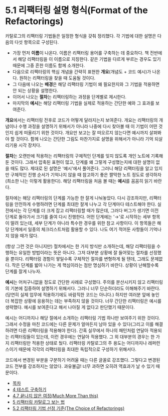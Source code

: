 # 5.1 리팩터링 설명 형식(Format of the Refactorings)
카탈로그의 리팩터링 기법들은 일정한 형식을 갖춰 정리했다. 각 기법에 대한 설명은 다음의 다섯 항목으로 구성된다.
- 가장 먼저 **이름**이 나온다. 이름은 리팩터링 용어를 구축하는 데 중요하다. 책 전반에서 해당 리팩터링을 이 이름으로 지칭한다. 같은 기법을 다르게 부르는 경우도 있기 때문에 그중 흔한 이름도 함께 소개한다.
- 다음으로 리팩터링의 핵심 개념을 간략히 표현한 **개요**(개념도 + 코드 예시)가 나온다. 원하는 리팩터링을 찾을 때 도움될 것이다. 
- 그 다음에 나오는 **배경**은 해당 리팩터링 기법이 왜 필요한지와 그 기법을 적용하면 안 되는 상황을 설명한다.
- 이어서 나오는 **절차**는 리팩터링하는 과정을 단계별로 제시한다.
- 마지막의 **예시**는 해당 리팩터링 기법을 실제로 적용하는 간단한 예와 그 효과를 보여준다.

**개요**에서는 리팩터링 전후로 코드가 어떻게 달라지는지 보여준다. 개요는 리팩터링의 개념이나 수행 과정을 설명하기 위해서가 아니라 나중에 다시 찾아볼 때 이 기법이 어떤 것인지 쉽게 떠올리기 위한 것이다. 개요만 보고는 잘 떠오르지 않는다면 예시까지 살펴봐야 할 것이다. 함께 나오는 간단한 그림도 마찬가지로 설명을 위해서가 아니라 기억 되살리기용 시각 장치다.

**절차**는 오랜만에 적용하는 리팩터링의 구체적인 단계를 잊지 않도록 개인 노트에 기록해둔 것이다. 그래서 압축된 표현이 많고, 단계를 왜 그렇게 구성했는지에 대한 설명이 없을 때도 많다. 제대로 된 설명은 '예시'에서 풀어준다. 그러니 해당 리팩터링을 알고 있지만 구체적인 진행 순서가 기억나지 않을 때 참고하기 좋은 짤막한 노트 정도로 생각하자(최소한 나는 이렇게 활용한다). 해당 리팩터링을 처음 볼 때는 **예시**를 꼼꼼히 읽기 바란다.

절차에는 해당 리팩터링의 단계를 가능한 한 잘게 나눠놓았다. 다시 강조하지만, 리팩터링을 안전하게 수행하려면 단계를 최대한 잘게 나누고 각 단계마다 테스트해야 한다. 실전에서는 각 단계를 더 크게 잡고 리팩터링할 때가 많은데, 그러다 버그가 생기면 이전 단계로 돌아가서 크기를 줄여 다시 진행한다. 어떤 단계에는 '→'로 시작하는 세부 항목이 딸려 있는데, 세부 단계가 아니라 특수한 경우를 위한 참고 사항이다. 이 항목들은 해당 단계에서 일종의 체크리스트처럼 활용할 수 있다. 나도 여기 적어둔 사항들이 기억나지 않을 때가 많다.

(항상 그런 것은 아니지만) 절차에서는 한 가지 방식만 소개하는데, 해당 리팩터링을 수행하는 유일한 방법이라는 뜻은 아니다. 그저 대부분 상황에 잘 들어맞는 절차를 선정했을 뿐이다. 리팩터링 경험이 쌓일수록 구체적인 절차를 변형하게 될 텐데, 그래도 문제없다. 작은 단계를 밟아 나가는 게 핵심이라는 점만 명심하기 바란다. 상황이 난해할수록 단계를 잘게 나누자.

**예시**는 어처구니없을 정도로 간단한 사례로 구성했다. 주의를 분산시키지 않고 리팩터링의 기본에 집중하여 설명하기 위해서다. 그러니 너무 단순하더라도 이해해주기 바란다. (당연히 실제 업무에 적용하기에도 바람직한 코드는 아니다.) 하지만 여러분 앞에 놓인 더 복잡한 상황에 응용하는 데는 부족하지 않을 것이다. 너무 간단한 리팩터링은 예시를 생략했다. 예시를 보여준다고 해서 나아질 게 없다고 판단했기 때문이다.

예시는 어디까지나 해당 절에서 소개하는 리팩터링 기법 하나만 보여주기 위한 것이다. 그래서 수정을 마친 코드에는 다른 문제가 얼마든지 남아 있을 수 있다(그리고 이를 해결하려면 다른 리팩터링을 적용해야 한다). 간혹 실무에서 하나의 패턴처럼 연달아 적용되는 리팩터링들이 있는데, 이런 경우에는 연달아 적용했다. 그 외 대부분의 경우는 한 가지 리팩터링만 적용한 상태로 뒀다. 리팩터링 카탈로그의 주 용도는 어디까지나 레퍼런스이기 때문에 각각의 리팩터링을 최대한 독립적으로 구성하기 위해서다.

코드에서 변경된 부분을 구분하기 어려울 때는 다른 글꼴로 강조했다. 그렇다고 변경된 코드 전부를 강조하지는 않았다. 과유불급! 너무 과하면 오히려 역효과가 날 수 있기 때문이다.

- [목차](https://github.com/wonder13662/refactoring-v2/blob/writing)
- [4 테스트 구축하기](https://github.com/wonder13662/refactoring-v2/blob/writing/chapter04)
- [4.7 끝나지 않은 여정(Much More Than this)](https://github.com/wonder13662/refactoring-v2/blob/writing/chapter04/4-7.md)
- [5 리팩터링 카탈로그 보는 법](https://github.com/wonder13662/refactoring-v2/blob/writing/chapter05)
- [5.2 리팩터링 기법 선정 기준(The Choice of Refactorings)](https://github.com/wonder13662/refactoring-v2/blob/writing/chapter05/5-2.md)
